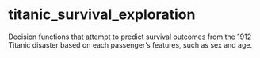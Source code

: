 # titanic_survival_exploration
Decision functions that attempt to predict survival outcomes from the 1912 Titanic disaster based on each passenger’s features, such as sex and age.
